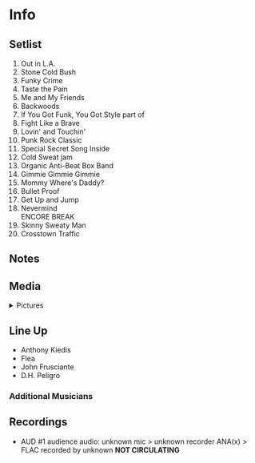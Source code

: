 # Info

## Setlist

1. Out in L.A.
2. Stone Cold Bush
3. Funky Crime
4. Taste the Pain
5. Me and My Friends
6. Backwoods
7. If You Got Funk, You Got Style part of
8. Fight Like a Brave
9. Lovin' and Touchin'
10. Punk Rock Classic
11. Special Secret Song Inside
12. Cold Sweat jam
13. Organic Anti-Beat Box Band
14. Gimmie Gimmie Gimmie
15. Mommy Where's Daddy?
16. Bullet Proof
17. Get Up and Jump
18. Nevermind
<br> ENCORE BREAK
19. Skinny Sweaty Man
20. Crosstown Traffic

## Notes

## Media 

<details>
  <summary>Pictures</summary>
  <!--<img alt="Setlist" title="Setlist" src="_.jpg" height="200" />
  <img alt="Clipping" title="Clipping" src="_.jpg" height="200" />
  <img alt="Flyer" title="Flyer" src="_.jpg" height="200" />-->
</details>

## Line Up

* Anthony Kiedis
* Flea
* John Frusciante
* D.H. Peligro

### Additional Musicians

## Recordings

* AUD #1 audience audio: unknown mic > unknown recorder ANA(x) > FLAC recorded by unknown **NOT CIRCULATING**